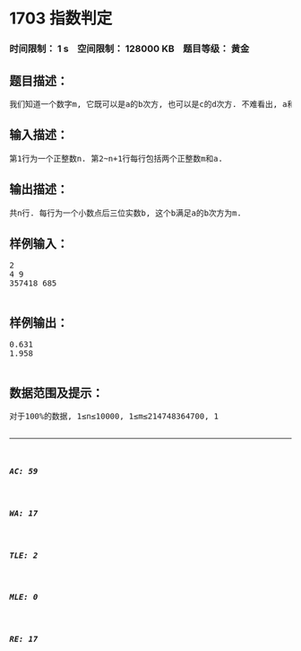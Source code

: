 # 1703 指数判定   
### 时间限制： 1 s&nbsp;&nbsp;&nbsp;&nbsp;空间限制： 128000 KB&nbsp;&nbsp;&nbsp;&nbsp;题目等级： 黄金  
## 题目描述：  

<pre>
我们知道一个数字m, 它既可以是a的b次方, 也可以是c的d次方. 不难看出, a和c之间应该是(a, c)≠1. 现在给你m和a, 请你计算出b来.
</pre>
  
  
## 输入描述：  

<pre>
第1行为一个正整数n. 第2~n+1行每行包括两个正整数m和a.
</pre>
  
  
## 输出描述：  

<pre>
共n行. 每行为一个小数点后三位实数b, 这个b满足a的b次方为m.
</pre>
  
  
## 样例输入：  

<pre>
2  
4 9  
357418 685
 
</pre>
  
  
## 样例输出：  

<pre>
0.631  
1.958
 
</pre>
  
  
## 数据范围及提示：  

<pre>
对于100%的数据, 1≤n≤10000, 1≤m≤214748364700, 1<a≤214748364700.
 
</pre>
  
  
***  

##### AC: 59  
##### WA: 17  
##### TLE: 2  
##### MLE: 0  
##### RE: 17  
